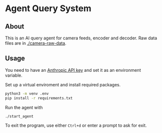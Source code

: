 # Agent Query System

## About
This is an AI query agent for camera feeds, encoder and decoder. Raw data files are in [./camera-raw-data](./camera-raw-data).

## Usage
You need to have an [Anthropic API key](https://docs.anthropic.com/en/docs/get-started) and set it as an environment variable.

Set up a virtual enviroment and install required packages.
```bash
python3 -m venv .env
pip install -r requirements.txt
```

Run the agent with
```bash
./start_agent
```

To exit the program, use either `Ctrl+d` or enter a prompt to ask for exit.
